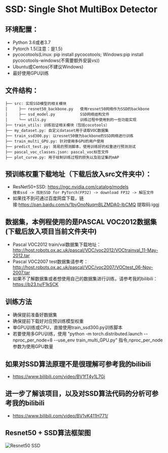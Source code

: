 # SSD: Single Shot MultiBox Detector

## 环境配置：
* Python 3.6或者3.7
* Pytorch 1.5(注意：是1.5)
* pycocotools(Linux: pip install pycocotools;
  Windows:pip install pycocotools-windows(不需要额外安装vs))
* Ubuntu或Centos(不建议Windows)
* 最好使用GPU训练

## 文件结构：
```
├── src: 实现SSD模型的相关模块    
│     ├── resnet50_backbone.py   使用resnet50网络作为SSD的backbone  
│     ├── ssd_model.py           SSD网络结构文件 
│     └── utils.py               训练过程中使用到的一些功能实现
├── train_utils: 训练验证相关模块（包括cocotools）  
├── my_dataset.py: 自定义dataset用于读取VOC数据集    
├── train_ssd300.py: 以resnet50做为backbone的SSD网络进行训练    
├── train_multi_GPU.py: 针对使用多GPU的用户使用    
├── predict_test.py: 简易的预测脚本，使用训练好的权重进行预测测试    
├── pascal_voc_classes.json: pascal_voc标签文件    
├── plot_curve.py: 用于绘制训练过程的损失以及验证集的mAP     
```

## 预训练权重下载地址（下载后放入src文件夹中）：
* ResNet50+SSD: https://ngc.nvidia.com/catalog/models  
 `搜索ssd -> 找到SSD for PyTorch(FP32) -> download FP32 -> 解压文件`
* 如果找不到可通过百度网盘下载，链接:https://pan.baidu.com/s/1byOnoNuqmBLZMDA0-lbCMQ 提取码:iggj 

## 数据集，本例程使用的是PASCAL VOC2012数据集(下载后放入项目当前文件夹中)
* Pascal VOC2012 train/val数据集下载地址：http://host.robots.ox.ac.uk/pascal/VOC/voc2012/VOCtrainval_11-May-2012.tar
* Pascal VOC2007 test数据集请参考：http://host.robots.ox.ac.uk/pascal/VOC/voc2007/VOCtest_06-Nov-2007.tar
* 如果不了解数据集或者想使用自己的数据集进行训练，请参考我的bilibili：https://b23.tv/F1kSCK

## 训练方法
* 确保提前准备好数据集
* 确保提前下载好对应预训练模型权重
* 单GPU训练或CPU，直接使用train_ssd300.py训练脚本
* 若要使用多GPU训练，使用 "python -m torch.distributed.launch --nproc_per_node=8 --use_env train_multi_GPU.py" 指令,nproc_per_node参数为使用GPU数量

## 如果对SSD算法原理不是很理解可参考我的bilibili
* https://www.bilibili.com/video/BV1fT4y1L7Gi

## 进一步了解该项目，以及对SSD算法代码的分析可参考我的bilibili
* https://www.bilibili.com/video/BV1vK411H771/

## Resnet50 + SSD算法框架图
![Resnet50 SSD](https://github.com/WZMIAOMIAO/deep-learning-for-image-processing/raw/master/pytorch_object_detection/ssd/res50_ssd.png) 
